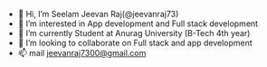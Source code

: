 - 👋 Hi, I’m Seelam Jeevan Raj(@jeevanraj73)
- 👀 I’m interested in App development and Full stack development
- 🌱 I’m currently Student at Anurag University (B-Tech 4th year)
- 💞️ I’m looking to collaborate on Full stack and app development
- 📫 mail jeevanraj7300@gmail.com

